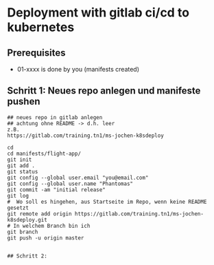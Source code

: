 # Deployment with gitlab ci/cd to kubernetes 

## Prerequisites 

  * 01-xxxx is done by you (manifests created) 


## Schritt 1: Neues repo anlegen und manifeste pushen 

```
## neues repo in gitlab anlegen
## achtung ohne README -> d.h. leer
z.B.
https://gitlab.com/training.tn1/ms-jochen-k8sdeploy
```

```
cd
cd manifests/flight-app/
git init
git add .
git status
git config --global user.email "you@email.com"
git config --global user.name "Phantomas"
git commit -am "initial release"
git log
#  Wo soll es hingehen, aus Startseite im Repo, wenn keine README gesetzt 
git remote add origin https://gitlab.com/training.tn1/ms-jochen-k8sdeploy.git
# In welchem Branch bin ich
git branch
git push -u origin master
```
  



```

## Schritt 2: 
